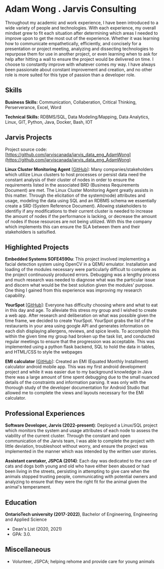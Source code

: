 # Adam Wong . Jarvis Consulting

Throughout my academic and work experience, I have been introduced to a wide variety of people and technologies. With each experience, my overall mindset grew to fit each situation after determining which areas I needed to improve upon to get the most out of the experience. Whether it was learning how to communicate empathetically, efficiently, and concisely for a presentation or project meeting, analyzing and dissecting technologies to repurpose them for use in another project, or even learning when to ask for help after hitting a wall to ensure the project would be delivered on time. I choose to constantly improve with whatever comes my way. I have always been passionate about constant improvement and creation, and no other role is more suited for this type of passion than a developer role. 

## Skills

**Business Skills:** Communication, Collaberation, Critical Thinking, Perserverance, Excel, Word

**Technical Skills:** RDBMS/SQL, Data Modeling/Mapping, Data Analytics, Linux, GIT, Python, Java, Docker, Bash, IOT

## Jarvis Projects

Project source code: [https://github.com/jarviscanada/jarvis_data_eng_AdamWong](https://github.com/jarviscanada/jarvis_data_eng_AdamWong)


**Linux Cluster Monitoring Agent** [[GitHub](https://github.com/jarviscanada/jarvis_data_eng_AdamWong/tree/master/linux_sql)]: Many companies/stakeholders which utilize Linux clusters to host processes or persist data need the constant analysis of their cluster of nodes in order to ensure the requirements listed in the associated BRD (Business Requirements Document) are met. The Linux Cluster Monitoring Agent greatly assists in this matter. Through the elicitation of the system(node) attributes and usage, modeling the data using SQL and an RDBMS schema we essentially create a SRD (System Reference Document). Allowing stakeholders to identifiy if any modifications to their current cluster is needed to increase the amount of nodes if the performance is lacking, or decrease the amount of nodes if those resources are not being utilized. With this the company which implements this can ensure the SLA between them and their stakeholders is satisified.


## Highlighted Projects
**Embedded Systems SOFE4590u**: This project involved implementing a facial detection system using OpenCV in a QEMU emulator. Installation and loading of the modules necessary were particularly difficult to complete as the project continuously produced errors. Debugging was a lengthy process and much research was needed to diagnose what was the particular issue and discern what would be the best solution given the modules' purpose. One thing I gained from this experience was improving my research capability.

**YourSpot** [[GitHub](https://github.com/876ad/yourSpot)]: Everyone has difficulty choosing where and what to eat in this day and age. To alleviate this stress my group and I wished to create a web app. After research and deliberation on what was possible given the time frame, we decided to create YourSpot. YourSpot grabs the list of the restaurants in your area using google API and generates information on each dish displaying allergens, reviews, and spice levels. To accomplish this within the given time my group had broken up the task list, and conducted regular meetings to ensure that the progression was acceptable. This was implemented using a python flask backend, SQL to hold the data in tables, and HTML/CSS to style the webpages

**EMI calculator** [[GitHub](https://github.com/876ad/mobileAssignment)]: Created an EMI (Equated Monthly Installment) calculator android mobile app. This was my first android development project and while it was easier due to my background knowledge in Java there was a large amount of time spent debugging due to the small nuanced details of the constraints and information parsing. It was only with the thorough study of the developer documentation for Android Studio that allowed me to complete the views and layouts necessary for the EMI calculator.


## Professional Experiences

**Software Developer, Jarvis (2022-present)**: Deployed a Linux/SQL project which monitors the system and usage attributes of each node to assess the viability of the current cluster. Through the constant and open communication of the Jarvis team, I was able to complete the project with little deviation, troubleshoot without worry, and ensure the project was implemented in the manner which was intended by the written user stories. 

**Assistant caretaker, JSPCA (2014)**: Each day was dedicated to the care of cats and dogs both young and old who have either been abused or had been living in the streets, persisting in attempting to give care when the animals stopped trusting people, communicating with potential owners and analyzing to ensure that they were the right fit for the animal given the animal's temperament.


## Education
**OntarioTech university (2017-2022)**, Bachelor of Engineering, Engineering and Applied Science
- Dean's List (2020, 2021)
- GPA: 3.0.


## Miscellaneous
- Volunteer, JSPCA; helping rehome and provide care for young animals